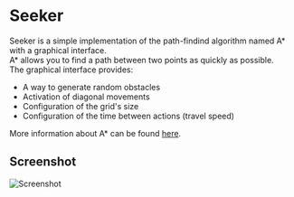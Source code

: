 # Seeker
Seeker is a simple implementation of the path-findind algorithm named A* with a graphical interface.  
A* allows you to find a path between two points as quickly as possible.  
The graphical interface provides:
- A way to generate random obstacles 
- Activation of diagonal movements
- Configuration of the grid's size
- Configuration of the time between actions (travel speed) 

More information about A* can be found [here](https://en.wikipedia.org/wiki/A*_search_algorithm).

## Screenshot
![Screenshot](https://i.imgur.com/LPcJi2J.png)
